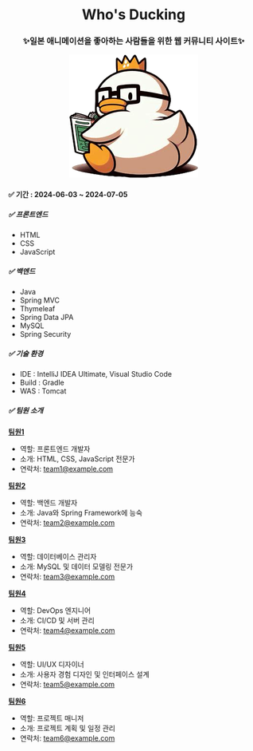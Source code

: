 <style>
.center {
  text-align: center;
}
</style>

<div class="center">
  <h1>Who's Ducking</h1>
  <h3>✨일본 애니메이션을 좋아하는 사람들을 위한 웹 커뮤니티 사이트✨</h3>
  <img src="src/main/webapp/images/readme/read_me_duck.png" alt="logo">
</div>

#### ✅ 기간 : 2024-06-03 ~ 2024-07-05

##### ✅ 프론트엔드
- HTML
- CSS
- JavaScript


##### ✅ 백엔드
- Java
- Spring MVC
- Thymeleaf
- Spring Data JPA
- MySQL
- Spring Security

##### ✅ 기술 환경
- IDE : IntelliJ IDEA Ultimate, Visual Studio Code
- Build : Gradle
- WAS : Tomcat

##### ✅ 팀원 소개

**[팀원1](https://github.com/team-member-1)**
- 역할: 프론트엔드 개발자
- 소개: HTML, CSS, JavaScript 전문가
- 연락처: team1@example.com

**[팀원2](https://github.com/team-member-2)**
- 역할: 백엔드 개발자
- 소개: Java와 Spring Framework에 능숙
- 연락처: team2@example.com

**[팀원3](https://github.com/team-member-3)**
- 역할: 데이터베이스 관리자
- 소개: MySQL 및 데이터 모델링 전문가
- 연락처: team3@example.com

**[팀원4](https://github.com/team-member-4)**
- 역할: DevOps 엔지니어
- 소개: CI/CD 및 서버 관리
- 연락처: team4@example.com

**[팀원5](https://github.com/team-member-5)**
- 역할: UI/UX 디자이너
- 소개: 사용자 경험 디자인 및 인터페이스 설계
- 연락처: team5@example.com

**[팀원6](https://github.com/team-member-6)**
- 역할: 프로젝트 매니저
- 소개: 프로젝트 계획 및 일정 관리
- 연락처: team6@example.com